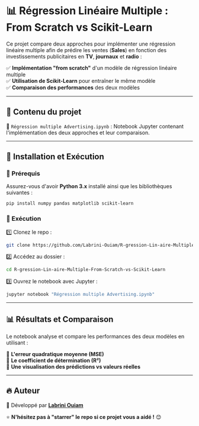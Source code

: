# 📊 Régression Linéaire Multiple : From Scratch vs Scikit-Learn

Ce projet compare deux approches pour implémenter une régression linéaire multiple afin de prédire les ventes (**Sales**) en fonction des investissements publicitaires en **TV**, **journaux** et **radio** :

✅ **Implémentation "from scratch"** d'un modèle de régression linéaire multiple  
✅ **Utilisation de Scikit-Learn** pour entraîner le même modèle  
✅ **Comparaison des performances** des deux modèles  

---

## 📂 Contenu du projet

📌 `Régression multiple Advertising.ipynb` : Notebook Jupyter contenant l'implémentation des deux approches et leur comparaison.

---

## 🚀 Installation et Exécution

### 📌 Prérequis

Assurez-vous d'avoir **Python 3.x** installé ainsi que les bibliothèques suivantes :

```bash
pip install numpy pandas matplotlib scikit-learn
```

### 📌 Exécution

1️⃣ Clonez le repo :  
   ```bash
   git clone https://github.com/Labrini-Ouiam/R-gression-Lin-aire-Multiple-From-Scratch-vs-Scikit-Learn.git
   ```

2️⃣ Accédez au dossier :  
   ```bash
   cd R-gression-Lin-aire-Multiple-From-Scratch-vs-Scikit-Learn
   ```

3️⃣ Ouvrez le notebook avec Jupyter :  
   ```bash
   jupyter notebook "Régression multiple Advertising.ipynb"
   ```

---

## 📊 Résultats et Comparaison

Le notebook analyse et compare les performances des deux modèles en utilisant :

📌 **L'erreur quadratique moyenne (MSE)**  
📌 **Le coefficient de détermination (R²)**  
📌 **Une visualisation des prédictions vs valeurs réelles**  

---

## 🔥 Auteur

👤 Développé par **[Labrini Ouiam](https://github.com/Labrini-Ouiam)**  

⭐ **N'hésitez pas à "starrer" le repo si ce projet vous a aidé !** 😊  
